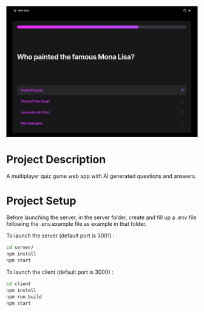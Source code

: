 <center>
  <img src="public/GYLVQUIZ.png">
</center>

# Project Description

A multiplayer quiz game web app with AI generated questions and answers.

# Project Setup

Before launching the server, in the server folder, create and fill up a .env file following the .env.example file as example in that folder.

To launch the server (default port is 3001) :

```bash
cd server/
npm install
npm start
```

To launch the client (default port is 3000) :

```bash
cd client
npm install
npm run build
npm start
```
